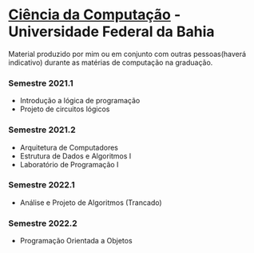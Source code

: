 # [Ciência da Computação](https://dcc.ufba.br/pt-br/bacharelado-em-ciencia-da-computacao) - Universidade Federal da Bahia
Material produzido por mim ou em conjunto com outras pessoas(haverá indicativo) durante as matérias de computação na graduação.
### Semestre 2021.1
- Introdução a lógica de programação 
- Projeto de circuitos lógicos
### Semestre 2021.2
- Arquitetura de Computadores
- Estrutura de Dados e Algoritmos I
- Laboratório de Programação I
### Semestre 2022.1 
- Análise e Projeto de Algoritmos (Trancado)
### Semestre 2022.2
- Programação Orientada a Objetos